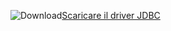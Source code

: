 ![Download](/Image/download.png)[Scaricare il driver JDBC](http://go.microsoft.com/fwlink/?LinkId=245496)